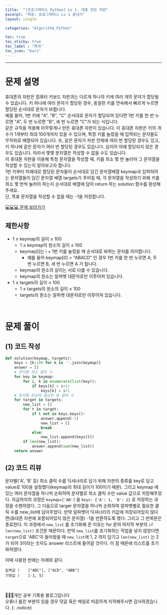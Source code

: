 ```yaml
---
title:  "[프로그래머스 Python] Lv 1. 대충 만든 자판"
excerpt: "목표: 프로그래머스 Lv 1 끝내기"
layout: single

categories: "Algorithm_Python"

toc: true
toc_sticky: true
toc_label : "목차"
toc_icon: "bars"
---
```


***

# 문제 설명
휴대폰의 자판은 컴퓨터 키보드 자판과는 다르게 하나의 키에 여러 개의 문자가 할당될 수 있습니다. 키 하나에 여러 문자가 할당된 경우, 동일한 키를 연속해서 빠르게 누르면 할당된 순서대로 문자가 바뀝니다.<br>
예를 들어, 1번 키에 "A", "B", "C" 순서대로 문자가 할당되어 있다면 1번 키를 한 번 누르면 "A", 두 번 누르면 "B", 세 번 누르면 "C"가 되는 식입니다.<br>
같은 규칙을 적용해 아무렇게나 만든 휴대폰 자판이 있습니다. 이 휴대폰 자판은 키의 개수가 1개부터 최대 100개까지 있을 수 있으며, 특정 키를 눌렀을 때 입력되는 문자들도 무작위로 배열되어 있습니다. 또, 같은 문자가 자판 전체에 여러 번 할당된 경우도 있고, 키 하나에 같은 문자가 여러 번 할당된 경우도 있습니다. 심지어 아예 할당되지 않은 경우도 있습니다. 따라서 몇몇 문자열은 작성할 수 없을 수도 있습니다.<br>
이 휴대폰 자판을 이용해 특정 문자열을 작성할 때, 키를 최소 몇 번 눌러야 그 문자열을 작성할 수 있는지 알아보고자 합니다.<br>
1번 키부터 차례대로 할당된 문자들이 순서대로 담긴 문자열배열 keymap과 입력하려는 문자열들이 담긴 문자열 배열 targets가 주어질 때, 각 문자열을 작성하기 위해 키를 최소 몇 번씩 눌러야 하는지 순서대로 배열에 담아 return 하는 solution 함수를 완성해 주세요.<br>
단, 목표 문자열을 작성할 수 없을 때는 -1을 저장합니다.

[💻💻💻 문제 보러가기](https://school.programmers.co.kr/learn/courses/30/lessons/160586#)

## 제한사항
- 1 ≤ keymap의 길이 ≤ 100
  - 1 ≤ keymap의 원소의 길이 ≤ 100
  - keymap[i]는 i + 1번 키를 눌렀을 때 순서대로 바뀌는 문자를 의미합니다.
    - 예를 들어 keymap[0] = "ABACD" 인 경우 1번 키를 한 번 누르면 A, 두 번 누르면 B, 세 번 누르면 A 가 됩니다.
  - keymap의 원소의 길이는 서로 다를 수 있습니다.
  - keymap의 원소는 알파벳 대문자로만 이루어져 있습니다.
- 1 ≤ targets의 길이 ≤ 100
  - 1 ≤ targets의 원소의 길이 ≤ 100
  - targets의 원소는 알파벳 대문자로만 이루어져 있습니다.

<br>

# 문제 풀이
## (1) 코드 작성
```python
def solution(keymap, targets):
    keys = {k:100 for k in ''.join(keymap)}
    answer = []
    # 문자별 최소 클릭 수
    for key in keymap:
        for i, k in enumerate(list(key)):
            if keys[k] > i+1:
                keys[k] = i+1
    # 문자열 완성에 필요한 총 클릭 수
    for target in targets:
        new_list = []
        for t in target:
            if t not in keys.keys():
                answer.append(-1)
                new_list = []
                break
            else:
                new_list.append(keys[t])
        if len(new_list):
            answer.append(sum(new_list))
    return answer
```

## (2) 코드 리뷰
문자별('A', 'B' 등) 최소 클릭 수를 딕셔너리로 담기 위해 자판의 종류를 key로 담고 value로 100을 설정했다(keymap의 최대 길이가 100이기 때문). 그리고 keymap 에 있는 여러 문자열을 하나씩 순회하여 문자별로 최소 클릭 수만 value 값으로 저장해주었다. 
지금까지의 과정은 ```keymap=['AB']``` 을 ```keys: {'A': 1, 'B': 2}``` 로 저장하는 과정을 수행하였다. 
그 다음으로 targer 문자열을 하나씩 순회하여 알파벳별로 필요한 클릭 수를 new_list에 담아주었다. 만약 알파벳이 딕셔너리의 키값에 저장되어있지 않다면(휴대폰 자판에 포함되어있지 않은 문자열) -1을 반환하도록 했다. 그리고 그 반복문은 종료한다. 이 과정에서 ```new_list``` 를 초기화해 준 이유는 for 문의 마지막 부분의 ```if len(new_list)``` 조건문 때문이다. 만약 ```new_list```를 초기화하는 작업을 넣지 않았다면 ```target```으로 'ABC'이 들어왔을 때 ```new_list```에 1, 2 까지 담기고 ```len(new_list)``` 는 2가 되어 3이라는 숫자도 answer 리스트에 들어갈 것이다. 이 점 때문에 리스트를 초기화하였다.

이때 사용한 반례는 아래와 같다.
```
입력값 〉	["ABC"], ["ACD", "ABB"]
기댓값 〉	[-1, 5]
```

<br>

👩🏻‍💻개인 공부 기록용 블로그입니다
<br>오류나 틀린 부분이 있을 경우 댓글 혹은 메일로 따끔하게 지적해주시면 감사하겠습니다.
{: .notice}